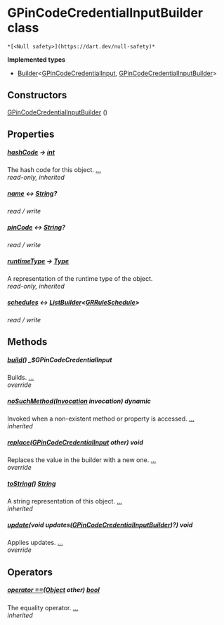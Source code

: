 


# GPinCodeCredentialInputBuilder class






    *[<Null safety>](https://dart.dev/null-safety)*






**Implemented types**

- [Builder](https://pub.dev/documentation/built_value/8.2.0/built_value/Builder-class.html)&lt;[GPinCodeCredentialInput](../third_party_yonomi_graphql_schema_schema.docs.schema.gql/GPinCodeCredentialInput-class.md), [GPinCodeCredentialInputBuilder](../third_party_yonomi_graphql_schema_schema.docs.schema.gql/GPinCodeCredentialInputBuilder-class.md)>





## Constructors

[GPinCodeCredentialInputBuilder](../third_party_yonomi_graphql_schema_schema.docs.schema.gql/GPinCodeCredentialInputBuilder/GPinCodeCredentialInputBuilder.md) ()

    


## Properties

##### [hashCode](https://api.flutter.dev/flutter/dart-core/Object/hashCode.html) &#8594; [int](https://api.flutter.dev/flutter/dart-core/int-class.html)



The hash code for this object. [...](https://api.flutter.dev/flutter/dart-core/Object/hashCode.html)  
_read-only, inherited_



##### [name](../third_party_yonomi_graphql_schema_schema.docs.schema.gql/GPinCodeCredentialInputBuilder/name.md) &#8596; [String](https://api.flutter.dev/flutter/dart-core/String-class.html)?



   
_read / write_



##### [pinCode](../third_party_yonomi_graphql_schema_schema.docs.schema.gql/GPinCodeCredentialInputBuilder/pinCode.md) &#8596; [String](https://api.flutter.dev/flutter/dart-core/String-class.html)?



   
_read / write_



##### [runtimeType](https://api.flutter.dev/flutter/dart-core/Object/runtimeType.html) &#8594; [Type](https://api.flutter.dev/flutter/dart-core/Type-class.html)



A representation of the runtime type of the object.   
_read-only, inherited_



##### [schedules](../third_party_yonomi_graphql_schema_schema.docs.schema.gql/GPinCodeCredentialInputBuilder/schedules.md) &#8596; [ListBuilder](https://pub.dev/documentation/built_collection/5.1.1/built_collection/ListBuilder-class.html)&lt;[GRRuleSchedule](../third_party_yonomi_graphql_schema_schema.docs.schema.gql/GRRuleSchedule-class.md)>



   
_read / write_




## Methods

##### [build](../third_party_yonomi_graphql_schema_schema.docs.schema.gql/GPinCodeCredentialInputBuilder/build.md)() _$GPinCodeCredentialInput



Builds. [...](../third_party_yonomi_graphql_schema_schema.docs.schema.gql/GPinCodeCredentialInputBuilder/build.md)  
_override_



##### [noSuchMethod](https://api.flutter.dev/flutter/dart-core/Object/noSuchMethod.html)([Invocation](https://api.flutter.dev/flutter/dart-core/Invocation-class.html) invocation) dynamic



Invoked when a non-existent method or property is accessed. [...](https://api.flutter.dev/flutter/dart-core/Object/noSuchMethod.html)  
_inherited_



##### [replace](../third_party_yonomi_graphql_schema_schema.docs.schema.gql/GPinCodeCredentialInputBuilder/replace.md)([GPinCodeCredentialInput](../third_party_yonomi_graphql_schema_schema.docs.schema.gql/GPinCodeCredentialInput-class.md) other) void



Replaces the value in the builder with a new one. [...](../third_party_yonomi_graphql_schema_schema.docs.schema.gql/GPinCodeCredentialInputBuilder/replace.md)  
_override_



##### [toString](https://api.flutter.dev/flutter/dart-core/Object/toString.html)() [String](https://api.flutter.dev/flutter/dart-core/String-class.html)



A string representation of this object. [...](https://api.flutter.dev/flutter/dart-core/Object/toString.html)  
_inherited_



##### [update](../third_party_yonomi_graphql_schema_schema.docs.schema.gql/GPinCodeCredentialInputBuilder/update.md)(void updates([GPinCodeCredentialInputBuilder](../third_party_yonomi_graphql_schema_schema.docs.schema.gql/GPinCodeCredentialInputBuilder-class.md))?) void



Applies updates. [...](../third_party_yonomi_graphql_schema_schema.docs.schema.gql/GPinCodeCredentialInputBuilder/update.md)  
_override_




## Operators

##### [operator ==](https://api.flutter.dev/flutter/dart-core/Object/operator_equals.html)([Object](https://api.flutter.dev/flutter/dart-core/Object-class.html) other) [bool](https://api.flutter.dev/flutter/dart-core/bool-class.html)



The equality operator. [...](https://api.flutter.dev/flutter/dart-core/Object/operator_equals.html)  
_inherited_











